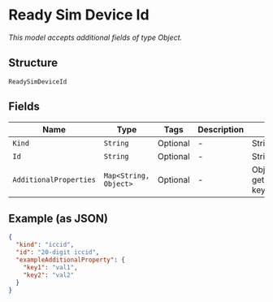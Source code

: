 
# Ready Sim Device Id

*This model accepts additional fields of type Object.*

## Structure

`ReadySimDeviceId`

## Fields

| Name | Type | Tags | Description | Getter | Setter |
|  --- | --- | --- | --- | --- | --- |
| `Kind` | `String` | Optional | - | String getKind() | setKind(String kind) |
| `Id` | `String` | Optional | - | String getId() | setId(String id) |
| `AdditionalProperties` | `Map<String, Object>` | Optional | - | Object getAdditionalProperty(String key) | additionalProperty(String key, Object value) |

## Example (as JSON)

```json
{
  "kind": "iccid",
  "id": "20-digit iccid",
  "exampleAdditionalProperty": {
    "key1": "val1",
    "key2": "val2"
  }
}
```

